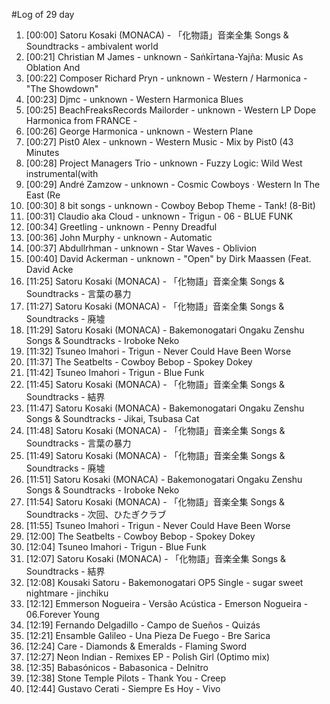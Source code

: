 #Log of 29 day

1. [00:00] Satoru Kosaki (MONACA) - 「化物語」音楽全集 Songs & Soundtracks - ambivalent world
1. [00:21] Christian M James - unknown - Saṅkīrtana-Yajña: Music As Oblation And
1. [00:22] Composer Richard Pryn - unknown - Western / Harmonica - "The Showdown"
1. [00:23] Djmc - unknown - Western Harmonica Blues
1. [00:25] BeachFreaksRecords Mailorder - unknown - Western LP Dope Harmonica from FRANCE -
1. [00:26] George Harmonica - unknown - Western Plane
1. [00:27] Pist0 Alex - unknown - Western Music - Mix by Pist0 (43 Minutes
1. [00:28] Project Managers Trio - unknown - Fuzzy Logic: Wild West instrumental(with
1. [00:29] André Zamzow - unknown - Cosmic Cowboys · Western In The East (Re
1. [00:30] 8 bit songs - unknown - Cowboy Bebop Theme - Tank! (8-Bit)
1. [00:31] Claudio aka Cloud - unknown - Trigun - 06 - BLUE FUNK
1. [00:34] Greetling - unknown - Penny Dreadful
1. [00:36] John Murphy - unknown - Automatic
1. [00:37] Abdullrhman - unknown - Star Waves - Oblivion
1. [00:40] David Ackerman - unknown - "Open" by Dirk Maassen (Feat. David Acke
1. [11:25] Satoru Kosaki (MONACA) - 「化物語」音楽全集 Songs & Soundtracks - 言葉の暴力
1. [11:27] Satoru Kosaki (MONACA) - 「化物語」音楽全集 Songs & Soundtracks - 廃墟
1. [11:29] Satoru Kosaki (MONACA) - Bakemonogatari Ongaku Zenshu Songs & Soundtracks - Iroboke Neko
1. [11:32] Tsuneo Imahori - Trigun - Never Could Have Been Worse
1. [11:37] The Seatbelts - Cowboy Bebop - Spokey Dokey
1. [11:42] Tsuneo Imahori - Trigun - Blue Funk
1. [11:45] Satoru Kosaki (MONACA) - 「化物語」音楽全集 Songs & Soundtracks - 結界
1. [11:47] Satoru Kosaki (MONACA) - Bakemonogatari Ongaku Zenshu Songs & Soundtracks - Jikai, Tsubasa Cat
1. [11:48] Satoru Kosaki (MONACA) - 「化物語」音楽全集 Songs & Soundtracks - 言葉の暴力
1. [11:49] Satoru Kosaki (MONACA) - 「化物語」音楽全集 Songs & Soundtracks - 廃墟
1. [11:51] Satoru Kosaki (MONACA) - Bakemonogatari Ongaku Zenshu Songs & Soundtracks - Iroboke Neko
1. [11:54] Satoru Kosaki (MONACA) - 「化物語」音楽全集 Songs & Soundtracks - 次回、ひたぎクラブ
1. [11:55] Tsuneo Imahori - Trigun - Never Could Have Been Worse
1. [12:00] The Seatbelts - Cowboy Bebop - Spokey Dokey
1. [12:04] Tsuneo Imahori - Trigun - Blue Funk
1. [12:07] Satoru Kosaki (MONACA) - 「化物語」音楽全集 Songs & Soundtracks - 結界
1. [12:08] Kousaki Satoru - Bakemonogatari OP5 Single - sugar sweet nightmare - jinchiku
1. [12:12] Emmerson Nogueira - Versão Acústica - Emerson Nogueira - 06.Forever Young
1. [12:19] Fernando Delgadillo - Campo de Sueños - Quizás
1. [12:21] Ensamble Galileo - Una Pieza De Fuego - Bre Sarica
1. [12:24] Care - Diamonds & Emeralds - Flaming Sword
1. [12:27] Neon Indian - Remixes EP - Polish Girl (Optimo mix)
1. [12:35] Babasónicos - Babasonica - Delnitro
1. [12:38] Stone Temple Pilots - Thank You - Creep
1. [12:44] Gustavo Cerati - Siempre Es Hoy - Vivo
